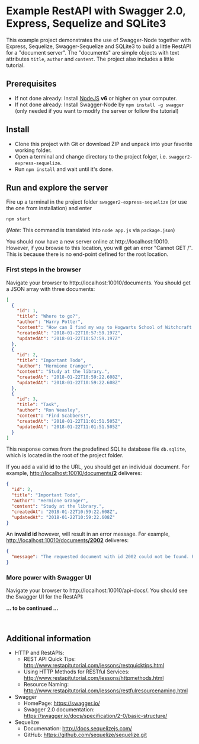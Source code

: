 # Example RestAPI with Swagger 2.0, Express, Sequelize and SQLite3

This example project demonstrates the use of Swagger-Node together with Express, Sequelize, Swagger-Sequelize and SQLite3 to build a little RestAPI for a "document server". The "documents" are simple objects with text attributes `title`, `author` and `content`. The project also includes a little tutorial.


## Prerequisites

* If not done already: Install [NodeJS](https://nodejs.org) **v6** or higher on your computer.
* If not done already: Install Swagger-Node by `npm install -g swagger` (only needed if you want to modify the server or follow the tutorial)

## Install

* Clone this project with Git or download ZIP and unpack into your favorite working folder.
* Open a terminal and change directory to the project folger, i.e. `swagger2-express-sequelize`.
* Run `npm install` and wait until it's done.

## Run and explore the server

Fire up a terminal in the project folder `swagger2-express-sequelize` (or use the one from installation) and enter

```
npm start
```

(_Note:_ This command is translated into `node app.js` via `package.json`)

You should now have a new server online at http://localhost:10010. However, if you browse to this location, you will get an error "Cannot GET /". This is because there is no end-point defined for the root location.

### First steps in the browser

Navigate your browser to http://localhost:10010/documents. You should get a JSON array with three documents:

```JSON
[
  {
    "id": 1,
    "title": "Where to go?",
    "author": "Harry Potter",
    "content": "How can I find my way to Hogwarts School of Witchcraft and Wizardry? Maybe by train?",
    "createdAt": "2018-01-22T10:57:59.197Z",
    "updatedAt": "2018-01-22T10:57:59.197Z"
  },
  {
    "id": 2,
    "title": "Important Todo",
    "author": "Hermione Granger",
    "content": "Study at the library.",
    "createdAt": "2018-01-22T10:59:22.608Z",
    "updatedAt": "2018-01-22T10:59:22.608Z"
  },
  {
    "id": 3,
    "title": "Task",
    "author": "Ron Weasley",
    "content": "Find Scabbers!",
    "createdAt": "2018-01-22T11:01:51.505Z",
    "updatedAt": "2018-01-22T11:01:51.505Z"
  }
]
```

This response comes from the predefined SQLite database file `db.sqlite`, which is located in the root of the project folder.

If you add a valid **id** to the URL, you should get an individual document. For example, <a href="http://localhost:10010/documents/2">http://localhost:10010/documents<b>/2</b></a> deliveres:

```JSON
{
  "id": 2,
  "title": "Important Todo",
  "author": "Hermione Granger",
  "content": "Study at the library.",
  "createdAt": "2018-01-22T10:59:22.608Z",
  "updatedAt": "2018-01-22T10:59:22.608Z"
}
```

An **invalid&nbsp;id** however, will result in an error message. For example, <a href="http://localhost:10010/documents/2002">http://localhost:10010/documents<b>/2002</b></a> deliveres:

```JSOn
{
  "message": "The requested document with id 2002 could not be found. Please try another id."
}
```

### More power with Swagger UI

Navigate your browser to http://localhost:10010/api-docs/. You should see the Swagger&nbsp;UI for the RestAPI:

**... to be continued ...**

&nbsp;


## Additional information

* HTTP and RestAPIs:
  * REST API Quick Tips: http://www.restapitutorial.com/lessons/restquicktips.html
  * Using HTTP Methods for RESTful Services: http://www.restapitutorial.com/lessons/httpmethods.html
  * Resource Naming: http://www.restapitutorial.com/lessons/restfulresourcenaming.html
* Swagger
  * HomePage: https://swagger.io/
  * Swagger 2.0 documentation: https://swagger.io/docs/specification/2-0/basic-structure/
* Sequelize
  * Documenation: http://docs.sequelizejs.com/
  * GitHub: https://github.com/sequelize/sequelize.git
